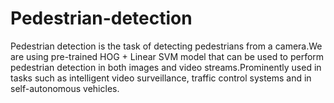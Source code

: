 # Pedestrian-detection

Pedestrian detection is the task of detecting pedestrians from a camera.We are using pre-trained HOG + Linear SVM model that can be used to perform pedestrian detection in both images and video streams.Prominently used in tasks such as intelligent video surveillance, traffic control systems and in self-autonomous vehicles. 
